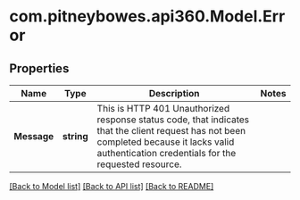 # com.pitneybowes.api360.Model.Error

## Properties

Name | Type | Description | Notes
------------ | ------------- | ------------- | -------------
**Message** | **string** | This is HTTP 401 Unauthorized response status code, that indicates that the client request has not been completed because it lacks valid authentication credentials for the requested resource. | 

[[Back to Model list]](../README.md#documentation-for-models) [[Back to API list]](../README.md#documentation-for-api-endpoints) [[Back to README]](../README.md)


